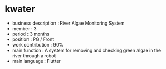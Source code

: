 # kwater

- business description : River Algae Monitoring System
- member : 3
- period : 3 months
- position :  PG / Front
- work contribution : 90%
- main function : A system for removing and checking green algae in the river through a robot
- main language : Flutter
